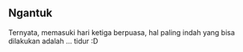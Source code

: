 ## Ngantuk

Ternyata, memasuki hari ketiga berpuasa, hal paling indah yang bisa dilakukan adalah ... tidur :D

<!-- {"time": "2007-09-14 20:01:29", "title": "Ngantuk"} -->
